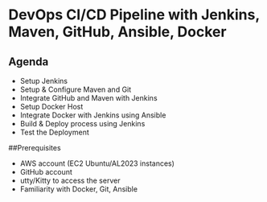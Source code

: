 # DevOps CI/CD Pipeline with Jenkins, Maven, GitHub, Ansible, Docker
## Agenda
- Setup Jenkins
- Setup & Configure Maven and Git
- Integrate GitHub and Maven with Jenkins
- Setup Docker Host
- Integrate Docker with Jenkins using Ansible
- Build & Deploy process using Jenkins
- Test the Deployment
  
##Prerequisites
- AWS account (EC2 Ubuntu/AL2023 instances)
- GitHub account
- utty/Kitty to access the server
- Familiarity with Docker, Git, Ansible
